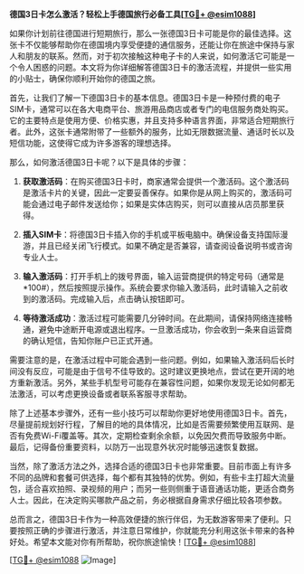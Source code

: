 **德国3日卡怎么激活？轻松上手德国旅行必备工具[[TG💪+ @esim1088](https://t.me/s/esim1088)]**

如果你计划前往德国进行短期旅行，那么一张德国3日卡可能是你的最佳选择。这张卡不仅能够帮助你在德国境内享受便捷的通信服务，还能让你在旅途中保持与家人和朋友的联系。然而，对于初次接触这种电子卡的人来说，如何激活它可能是一个令人困惑的问题。本文将为你详细解答德国3日卡的激活流程，并提供一些实用的小贴士，确保你顺利开始你的德国之旅。

首先，让我们了解一下德国3日卡的基本信息。德国3日卡是一种预付费的电子SIM卡，通常可以在各大电商平台、旅游用品商店或者专门的电信服务商处购买。它的主要特点是使用方便、价格实惠，并且支持多种语言界面，非常适合短期旅行者。此外，这张卡通常附带了一些额外的服务，比如无限数据流量、通话时长以及短信功能，这使得它成为许多游客的理想选择。

那么，如何激活德国3日卡呢？以下是具体的步骤：

1. **获取激活码**：在购买德国3日卡时，商家通常会提供一个激活码。这个激活码是激活卡片的关键，因此一定要妥善保存。如果你是从网上购买的，激活码可能会通过电子邮件发送给你；如果是实体店购买，则可以直接从店员那里获得。

2. **插入SIM卡**：将德国3日卡插入你的手机或平板电脑中。确保设备支持国际漫游，并且已经关闭飞行模式。如果不确定是否兼容，请查阅设备说明书或咨询专业人士。

3. **输入激活码**：打开手机上的拨号界面，输入运营商提供的特定号码（通常是*100#），然后按照提示操作。系统会要求你输入激活码，此时请输入之前收到的激活码。完成输入后，点击确认按钮即可。

4. **等待激活成功**：激活过程可能需要几分钟时间。在此期间，请保持网络连接畅通，避免中途断开电源或退出程序。一旦激活成功，你会收到一条来自运营商的确认短信，告知你账户已正式开通。

需要注意的是，在激活过程中可能会遇到一些问题。例如，如果输入激活码后长时间没有反应，可能是由于信号不佳导致的。这时建议更换地点，尝试在更开阔的地方重新激活。另外，某些手机型号可能存在兼容性问题，如果你发现无论如何都无法激活，可以考虑更换设备或者联系客服寻求帮助。

除了上述基本步骤外，还有一些小技巧可以帮助你更好地使用德国3日卡。首先，尽量提前规划好行程，了解目的地的具体情况，比如是否需要频繁使用互联网、是否有免费Wi-Fi覆盖等。其次，定期检查剩余余额，以免因欠费而导致服务中断。最后，记得备份重要资料，以防万一出现意外状况时能够迅速恢复数据。

当然，除了激活方法之外，选择合适的德国3日卡也非常重要。目前市面上有许多不同的品牌和套餐可供选择，每个都有其独特的优势。例如，有些卡主打超大流量包，适合喜欢拍照、录视频的用户；而另一些则侧重于语音通话功能，更适合商务人士。因此，在决定购买哪款产品之前，务必根据自身需求仔细比较各项参数。

总而言之，德国3日卡作为一种高效便捷的旅行伴侣，为无数游客带来了便利。只要按照正确的步骤进行激活，并注意日常维护，你就能充分利用这张卡带来的各种好处。希望本文能对你有所帮助，祝你旅途愉快！[[TG💪+ @esim1088](https://t.me/s/esim1088)]

[[TG💪+ @esim1088](https://t.me/s/esim1088) ![Image](https://i.postimg.cc/4NQfJmqS/Snipaste-2025-05-13-00-14-12.png)]